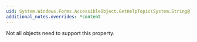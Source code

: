 ```yaml
---
uid: System.Windows.Forms.AccessibleObject.GetHelpTopic(System.String@)
additional_notes.overrides: *content
---
```


<p>Not all objects need to support this property.</p>


